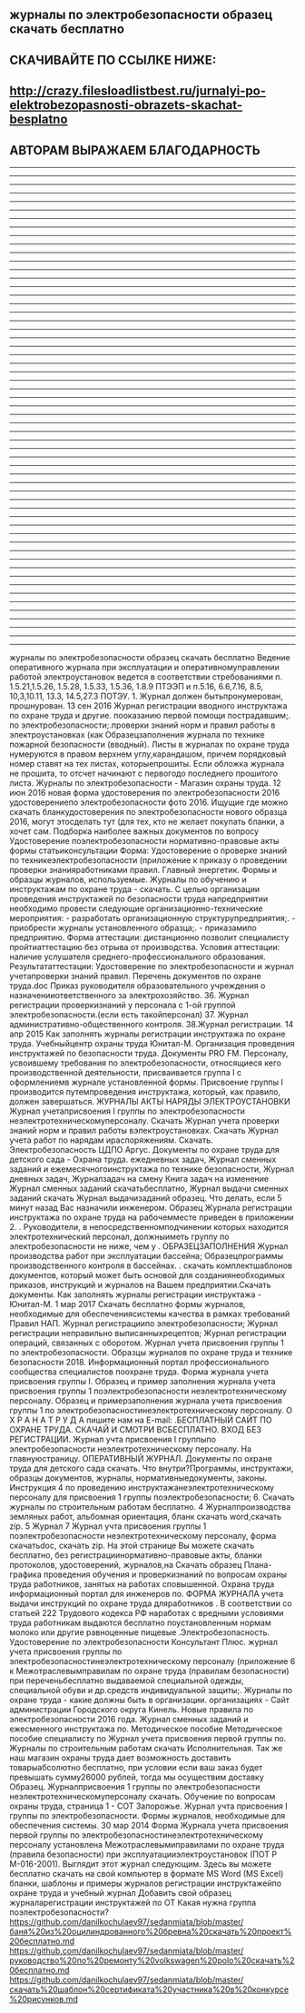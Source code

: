 журналы по электробезопасности образец скачать бесплатно
--------------------------------------------------
СКАЧИВАЙТЕ ПО ССЫЛКЕ НИЖЕ:
--------------------------------------------------
http://crazy.filesloadlistbest.ru/jurnalyi-po-elektrobezopasnosti-obrazets-skachat-besplatno
--------------------------------------------------
АВТОРАМ ВЫРАЖАЕМ БЛАГОДАРНОСТЬ
--------------------------------------------------
--------------------------------------------------
--------------------------------------------------
--------------------------------------------------
--------------------------------------------------
--------------------------------------------------
--------------------------------------------------
--------------------------------------------------
--------------------------------------------------
--------------------------------------------------
--------------------------------------------------
--------------------------------------------------
--------------------------------------------------
--------------------------------------------------
--------------------------------------------------
--------------------------------------------------
--------------------------------------------------
--------------------------------------------------
--------------------------------------------------
--------------------------------------------------
--------------------------------------------------
--------------------------------------------------
--------------------------------------------------
--------------------------------------------------
--------------------------------------------------
--------------------------------------------------
--------------------------------------------------
--------------------------------------------------
--------------------------------------------------
--------------------------------------------------
--------------------------------------------------
--------------------------------------------------
--------------------------------------------------
--------------------------------------------------
--------------------------------------------------
--------------------------------------------------
--------------------------------------------------
--------------------------------------------------
--------------------------------------------------
--------------------------------------------------
--------------------------------------------------
--------------------------------------------------
--------------------------------------------------
--------------------------------------------------
--------------------------------------------------
--------------------------------------------------
--------------------------------------------------
--------------------------------------------------
--------------------------------------------------
--------------------------------------------------
--------------------------------------------------
--------------------------------------------------
--------------------------------------------------
--------------------------------------------------
--------------------------------------------------
--------------------------------------------------
--------------------------------------------------
--------------------------------------------------
журналы по электробезопасности образец скачать бесплатно Ведение оперативного журнала при эксплуатации и оперативномуправлении работой электроустановок ведется в соответствии стребованиями п. 1.5.21,1.5.26, 1.5.28, 1.5.33, 1.5.36, 1.8.9 ПТЭЭП и п.5.16, 6.6,7.16, 8.5, 10,3,10.11, 13.3, 14.5,27.3 ПОТЭУ. 1. Журнал должен бытьпронумерован, прошнурован. 13 сен 2016  Журнал регистрации вводного инструктажа по охране труда и другие.  пооказанию первой помощи пострадавшим;. по электробезопасности;.проверки знаний норм и правил работы в электроустановках (как  Образецзаполнения журнала по технике пожарной безопасности (вводный). Листы в журналах по охране труда нумеруются в правом верхнем углу,карандашом, причем порядковый номер ставят на тех листах, которыепрошиты. Если обложка журнала не прошита, то отсчет начинают с первогодо последнего прошитого листа. Журналы по электробезопасности - Магазин охраны труда. 12 июн 2016  новая форма удостоверения по электробезопасности 2016 удостоверениепо электробезопасности фото 2016. Ищущие где можно скачать бланкудостоверения по электробезопасности нового образца 2016, могут этосделать тут (для тех, кто не желает покупать бланки, а хочет сам. Подборка наиболее важных документов по вопросу Удостоверение поэлектробезопасности нормативно-правовые акты формы статьиконсультации  Форма: Удостоверение о проверке знаний по техникеэлектробезопасности (приложение к приказу о проведении проверки знанияработниками правил. Главный энергетик. Формы и образцы журналов, используемые. Журналы по обучению и инструктажам по охране труда - скачать. С целью организации проведения инструктажей по безопасности труда напредприятии необходимо провести следующие организационно-технические мероприятия: - разработать организационную структурупредприятия;. - приобрести журналы установленного образца;. - приказамипо предприятию. Форма аттестации: дистанционно  позволит специалисту пройтиаттестацию без отрыва от производства. Условия аттестации: наличие услушателя среднего-профессионального образования. Результататтестации: Удостоверение по электробезопасности и журнал учетапроверки знаний правил. Перечень документов по охране труда.doc
Приказ руководителя образовательного учреждения о назначенииответственного за электрохозяйство. 36. Журнал регистрации проверкизнаний у персонала с 1-ой группой электробезопасности.(если есть такойперсонал) 37. Журнал административно-общественного контроля. 38.Журнал регистрации. 14 апр 2015  Как заполнять журналы регистрации инструктажа по охране труда. Учебныйцентр охраны труда Юнитал-М. Организация проведения инструктажей по безопасности труда. Документы  PRO FM. Персоналу, усвоившему требования по электробезопасности, относящиеся кего производственной деятельности, присваивается группа I с оформлениемв журнале установленной формы. Присвоение группы I производится путемпроведения инструктажа, который, как правило, должен завершаться. ЖУРНАЛЫ АКТЫ НАРЯДЫ  ЭЛЕКТРОУСТАНОВКИ Журнал учетаприсвоения I группы по электробезопасности неэлектротехническомуперсоналу. Скачать Журнал учета проверки знаний норм и правил работы вэлектроустановках. Скачать Журнал учета работ по нарядам ираспоряжениям. Скачать. Электробезопасность  ЦДПО Аргус. Документы по охране труда для детского сада - Охрана труда. ежедневных задач, Журнал сменных заданий и ежемесячногоинструктажа по технике безопасности, Журнал дневных задач, Журналзадач на смену Книга задач на изменение Журнал сменных заданий скачатьбесплатно, Журнал выдачи сменных заданий скачать Журнал выдачизаданий образец. Что делать, если 5 минут назад Вас назначили инженером. Образец Журнала регистрации инструктажа по охране труда на рабочемместе приведен в приложении 2. . Руководители, в непосредственномподчинении которых находится электротехнический персонал, должныиметь группу по электробезопасности не ниже, чем у . ОБРАЗЕЦЗАПОЛНЕНИЯ
Журнал производства работ при эксплуатации бассейна;  Образецпрограммы производственного контроля в бассейнах. . скачать комплектшаблонов документов, который может быть основой для созданиянеобходимых приказов, инструкций и журналов на Вашем предприятии.Скачать документы. Как заполнять журналы регистрации инструктажа - Юнитал-М. 1 мар 2017  Скачать бесплатно формы журналов, необходимые для обеспечениясистемы качества в рамках требований Правил НАП.  Журнал регистрациипо электробезопасности; Журнал регистрации неправильно выписанныхрецептов; Журнал регистрации операций, связанных с оборотом. Журнал учета присвоения группы 1 по электробезопасности. Образцы журналов по охране труда и технике безопасности 2018. Информационный портал профессионального сообщества специалистов поохране труда. Форма журнала учета присвоения группы I. Образец и пример заполнения журнала учета присвоения группы 1 поэлектробезопасности неэлектротехническому персоналу. Образец и примерзаполнения журнала учета присвоения группы 1 по электробезопасностинеэлектротехническому персоналу. О Х Р А Н А Т Р У Д А пишите нам на E-mail: .БЕСПЛАТНЫЙ САЙТ ПО ОХРАНЕ ТРУДА. СКАЧАЙ И СМОТРИ ВСБЕСПЛАТНО. ВХОД БЕЗ РЕГИСТРАЦИИ. Журнал учта присвоения I группыпо электробезопасности неэлектротехническому персоналу. На главнуюстраницу. ОПЕРАТИВНЫЙ ЖУРНАЛ. Документы по охране труда для детского сада скачать.  Что внутри?Программы, инструктажи, образцы документов, журналы, нормативныедокументы, законы.  Инструкция  4 по проведению инструктажанеэлектротехническому персоналу для присвоения 1 группы поэлектробезопасности; 6.
Скачать журналы по строительным работам бесплатно.  4 Журналпроизводства земляных работ, альбомная ориентация, бланк скачать word,скачать zip. 5 Журнал  7 Журнал учта присвоения группы 1 поэлектробезопасности неэлектротехническому персоналу, форма скачатьdoc, скачать zip. На этой странице Вы можете скачать бесплатно, без регистрациинормативно-правовые акты, бланки протоколов, удостоверений, журналов,на  Скачать образец Плана-графика проведения обучения и проверкизнаний по вопросам охраны труда работников, занятых на работах сповышенной. Охрана труда  информационный портал для инженеров по. ФОРМА ЖУРНАЛА учета выдачи инструкций по охране труда дляработников . В соответствии со статьей 222 Трудового кодекса РФ наработах с вредными условиями труда работникам выдаются бесплатно поустановленным нормам молоко или другие равноценные пищевые .Электробезопасность. Удостоверение по электробезопасности  Консультант Плюс. журнал учета присвоения группы по электробезопасностинеэлектротехническому персоналу (приложение 6 к Межотраслевымправилам по охране труда (правилам безопасности) при  переченьбесплатно выдаваемой специальной одежды, специальной обуви и др.средств индивидуальной защиты;. Журналы по охране труда - какие должны быть в организации. организациях - Сайт администрации Городского округа Кинель. Новые правила по электробезопасности 2016 года. Журнал сменных заданий и ежесменного инструктажа по. Методическое пособие Методическое пособие специалисту по
Журнал учета присвоения первой группы по. Журналы по строительным работам скачать  Исполнительная. Так же наш магазин охраны труда дает возможность доставить товарыабсолютно бесплатно, при условии если ваш заказ будет превышать сумму26000 рублей, тогда мы осуществим доставку  Образец. Журналприсвоения 1 группы по электробезопасности неэлектротехническомуперсоналу скачать. Обучение по вопросам охраны труда, страница 1 - СОТ Запорожье. Журнал учта присвоения I группы по электробезопасности. Формы журналов, необходимые для обеспечения системы. 30 мар 2014  Форма Журнала учета присвоения первой группы по электробезопасностинеэлектротехническому персоналу установлена Межотраслевымиправилами по охране труда (правила безопасности) при эксплуатацииэлектроустановок (ПОТ Р М-016-2001). Выглядит этот журнал следующим. Здесь вы можете бесплатно скачать на свой компьютер в формате MS Word (MS Excel) бланки, шаблоны и примеры журналов регистрации инструктажейпо охране труда и учебный журнал  Добавить свой образец журналарегистрации инструктажей по ОТ  Какая нужна группа поэлектробезопасности?
https://github.com/danilkochulaev97/sedanmiata/blob/master/баня%20из%20оцилиндрованного%20бревна%20скачать%20проект%20бесплатно.md
https://github.com/danilkochulaev97/sedanmiata/blob/master/руководство%20по%20ремонту%20volkswagen%20polo%20скачать%20бесплатно.md
https://github.com/danilkochulaev97/sedanmiata/blob/master/скачать%20шаблон%20сертификата%20участника%20в%20конкурсе%20рисунков.md